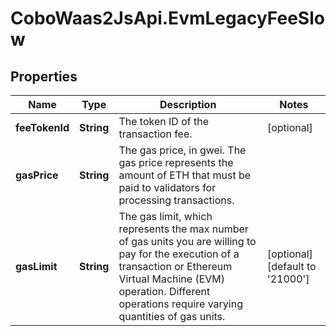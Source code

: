# CoboWaas2JsApi.EvmLegacyFeeSlow

## Properties

Name | Type | Description | Notes
------------ | ------------- | ------------- | -------------
**feeTokenId** | **String** | The token ID of the transaction fee. | [optional] 
**gasPrice** | **String** | The gas price, in gwei. The gas price represents the amount of ETH that must be paid to validators for processing transactions. | 
**gasLimit** | **String** | The gas limit, which represents the max number of gas units you are willing to pay for the execution of a transaction or Ethereum Virtual Machine (EVM) operation. Different operations require varying quantities of gas units. | [optional] [default to &#39;21000&#39;]


